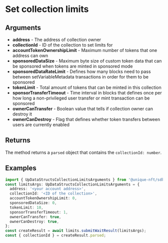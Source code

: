 # Set collection limits

## Arguments

- **address** - The address of collection owner
- **collectionId** - ID of the collection to set limits for
- **accountTokenOwnershipLimit** - Maximum number of tokens that one address can own
- **sponsoredDataSize** - Maximum byte size of custom token data that can be sponsored when tokens are minted in sponsored mode
- **sponsoredDataRateLimit** - Defines how many blocks need to pass between setVariableMetadata transactions in order for them to be sponsored
- **tokenLimit** - Total amount of tokens that can be minted in this collection
- **sponsorTransferTimeout** - Time interval in blocks that defines once per how long a non-privileged user transfer or mint transaction can be sponsored
- **ownerCanTransfer** - Boolean value that tells if collection owner can destroy it
- **ownerCanDestroy** - Flag that defines whether token transfers between users are currently enabled

## Returns

The method returns a `parsed` object that contains the `collectionId: number`.

## Examples

```typescript
import { UpDataStructsCollectionLimitsArguments } from '@unique-nft/sdk/tokens/methods/set-collection-limits/types';
const limitsArgs: UpDataStructsCollectionLimitsArguments = {
  address: '<your account address>',
  collectionId: '<ID of the collection>',
  accountTokenOwnershipLimit: 0,
  sponsoredDataSize: 0,
  tokenLimit: 10,
  sponsorTransferTimeout: 1,
  ownerCanTransfer: true,
  ownerCanDestroy: true,
};
const createResult = await limits.submitWaitResult(limitsArgs);
const { collectionId } = createResult.parsed;
```
